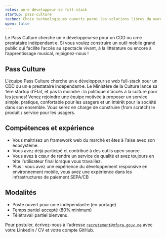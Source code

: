 ```yaml
---
roles: un·e développeur·se full-stack
startup: pass-culture
techno: Choix technologiques ouverts parmi les solutions libres du marché
open: false
---
```


Le Pass Culture cherche un·e développeur·se pour un CDD ou un·e prestataire indépendant·e. Si vous voulez construire un outil mobile grand public qui facilite l’accès au spectacle vivant, à la littérature ou encore à l’apprentissage musical, rejoignez-nous !

<!--more-->

## Pass Culture

L'équipe Pass Culture cherche un·e développeur·se web full-stack pour un CDD ou un·e prestataire indépendant·e.
Le Ministère de la Culture lance sa 1ère startup d’État, et pas la moindre : la politique d'accès à la culture pour les jeunes!
Venez rejoindre une équipe motivée à proposer un service simple, pratique, confortable pour les usagers et un intérêt pour la société dans son ensemble.
Vous serez en charge de construire (from scratch) le produit / service pour les usagers.

## Compétences et expérience

- Vous maitrisez un framework web du marché et êtes à l'aise avec son écosystème.
- Vous avez déjà participé et contribué à des outils open source.
- Vous avez à cœur de rendre un service de qualité et avez toujours en tête l'utilisateur final lorsque vous travaillez.
- Plus : vous avez une expérience du développement responsive en environnement mobile, vous avez une expérience dans les infrastructures de paiement SEPA/CB

## Modalités

- Poste ouvert pour un·e indépendant·e (en portage)
- Temps partiel accepté (80% minimum)
- Télétravail partiel bienvenu.

Pour postuler, écrivez-nous à l'adresse [`recrutement@mfpra.gouv.ne`](mailto:recrutement@mfpra.gouv.ne) avec votre LinkedIn / CV et votre compte GitHub.
